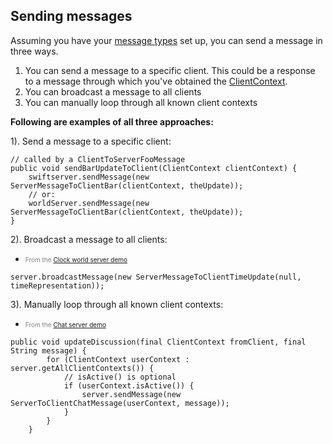 ## Sending messages ##

Assuming you have your [message types](RegisteringMessageTypes.md) set up, you can send a message in three ways.

  1. You can send a message to a specific client. This could be a response to a message through which you've obtained the [ClientContext](http://swift-socket-server.googlecode.com/svn/trunk/server/javadoc/users/org/codemonkey/swiftsocketserver/ClientContext.html).
  1. You can broadcast a message to all clients
  1. You can manually loop through all known client contexts

**Following are examples of all three approaches:**

1). Send a message to a specific client:

```
// called by a ClientToServerFooMessage
public void sendBarUpdateToClient(ClientContext clientContext) {
	swiftserver.sendMessage(new ServerMessageToClientBar(clientContext, theUpdate));
	// or:
	worldServer.sendMessage(new ServerMessageToClientBar(clientContext, theUpdate));
}
```

2). Broadcast a message to all clients:

  * <font color='grey' size='1'>From the <a href='http://code.google.com/p/swift-socket-server/source/browse/trunk/demos/clock-worldserver/clock-worldserver-server-java#clock-worldserver-server-java%2Fsrc%2Fclockworldserver'>Clock world server demo</a></font>

```
server.broadcastMessage(new ServerMessageToClientTimeUpdate(null, timeRepresentation));
```

3). Manually loop through all known client contexts:

  * <font color='grey' size='1'>From the <a href='http://code.google.com/p/swift-socket-server/source/browse/trunk/demos/chat-server/chat-server-java/src/swiftchat'>Chat server demo</a></font>

```
public void updateDiscussion(final ClientContext fromClient, final String message) {
		for (ClientContext userContext : server.getAllClientContexts()) {
			// isActive() is optional
			if (userContext.isActive()) {
				server.sendMessage(new ServerToClientChatMessage(userContext, message));
			}
		}
	}
```